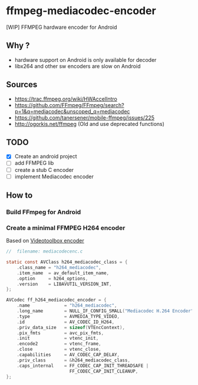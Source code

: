 # ffmpeg-mediacodec-encoder
[WIP] FFMPEG hardware encoder for Android

## Why ?
- hardware support on Android is only available for decoder
- libx264 and other sw encoders are slow on Android

## Sources
- https://trac.ffmpeg.org/wiki/HWAccelIntro
- https://github.com/FFmpeg/FFmpeg/search?p=1&q=mediacodec&unscoped_q=mediacodec
- https://github.com/tanersener/mobile-ffmpeg/issues/225
- http://ogorkis.net/ffmpeg (Old and use deprecated functions)

## TODO
- [x] Create an android project
- [ ] add FFMPEG lib
- [ ] create a stub C encoder
- [ ] implement Mediacodec encoder

## How to

### Build FFmpeg for Android

### Create a minimal FFMPEG H264 encoder
Based on [Videotoolbox encoder](https://github.com/FFmpeg/FFmpeg/blob/a72d5290c5b70780fe7132c68498c0aa1456908f/libavcodec/videotoolboxenc.c)

``` c
//  filename: mediacodecenc.c

static const AVClass h264_mediacodec_class = {
    .class_name = "h264_mediacodec",
    .item_name  = av_default_item_name,
    .option     = h264_options,
    .version    = LIBAVUTIL_VERSION_INT,
};

AVCodec ff_h264_mediacodec_encoder = {
    .name             = "h264_mediacodec",
    .long_name        = NULL_IF_CONFIG_SMALL("Mediacodec H.264 Encoder"),
    .type             = AVMEDIA_TYPE_VIDEO,
    .id               = AV_CODEC_ID_H264,
    .priv_data_size   = sizeof(VTEncContext),
    .pix_fmts         = avc_pix_fmts,
    .init             = vtenc_init,
    .encode2          = vtenc_frame,
    .close            = vtenc_close,
    .capabilities     = AV_CODEC_CAP_DELAY,
    .priv_class       = &h264_mediacodec_class,
    .caps_internal    = FF_CODEC_CAP_INIT_THREADSAFE |
                        FF_CODEC_CAP_INIT_CLEANUP,
};

```